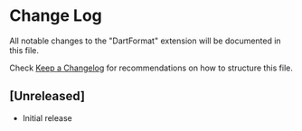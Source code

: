 # Change Log

All notable changes to the "DartFormat" extension will be documented in this file.

Check [Keep a Changelog](http://keepachangelog.com/) for recommendations on how to structure this file.

## [Unreleased]

- Initial release